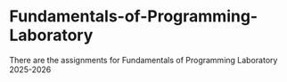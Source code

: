 # Fundamentals-of-Programming-Laboratory
There are the assignments for Fundamentals of Programming Laboratory 2025-2026
